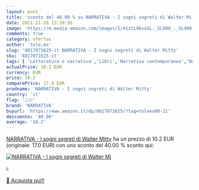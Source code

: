 ```yaml
---
layout: post
title: 'sconto del 40.00 % su NARRATIVA - I sogni segreti di Walter Mi  '
date: 2021-11-28 13:20:56
image: 'https://m.media-amazon.com/images/I/41zCL96vaSL._SL500_._SL400_.jpg'
comments: true
category: ofertas
author: 'tole.es'
slug: '8817071625-it NARRATIVA - I sogni segreti di Walter Mitty'
sku: '8817071625-it'
tags: [ 'Letteratura e narrativa','Libri','Narrativa contemporanea','Narrativa di genere','Narrativa letteraria','Racconti','Racconti e antologie','narrativa', ]
actualPrice: 10.2 EUR
currency: EUR
price: 10.2
comparePrice: 17.0 EUR
prodname: 'NARRATIVA - I sogni segreti di Walter Mitty'
country: 'it'
flag: '🇮🇹'
brand: 'NARRATIVA'
buyurl: 'https://www.amazon.it/dp/8817071625/?tag=tolees00-21'
descuento: '40.00'
average: '10.2'
---
```


[NARRATIVA - I sogni segreti di Walter Mitty](https://www.amazon.it/dp/8817071625/?tag=tolees00-21) ha un prezzo di 10.2 EUR (originale: 17.0 EUR) con uno sconto del 40.00 % sconto qui:

[![NARRATIVA - I sogni segreti di Walter Mi](https://m.media-amazon.com/images/I/41zCL96vaSL._SL500_._SL400_.jpg)](https://www.amazon.it/dp/8817071625/?tag=tolees00-21)

ℹ️:


[🛒 Acquista qui!!](https://www.amazon.it/dp/8817071625/?tag=tolees00-21)
